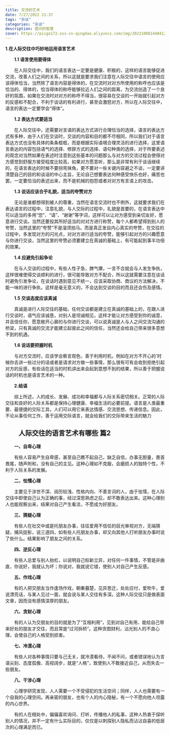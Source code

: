 ```yaml
---
title: 交流的艺术
date: 7/27/2022 21:37
tags: "杂谈"
categories: "杂谈"
description: 提问的智慧
cover: https://picgo172.oss-cn-qingdao.aliyuncs.com/img/202210081448412.png
---
```


**1.在人际交往中巧妙地运用语言艺术**

　　**1.1 语言使用要得体**

　　在人际交往中，我们的语言表达一定要是健康、积极的，这样的语言能够促进交流，改善人们之间的关系，所以这就是要求我们注意在人际交往中语言的使用应该得体恰当，当然除了语言内容是得体的，在交流时对对方所使用的称呼也应该是恰当的、得体的，恰当得体的称呼能够拉近人们之间的距离，为交流创造了一个良好的氛围，如果在交流时对对方的称呼不得当，很容易在交谈的一开始就引起对方的反感和不配合，不利于谈话的有利进行，甚至会激怒对方，所以在人际交往中，语言的表达一定要学会“得体”。

　　**1.2 表达方式要适当**

　　在人际交往中，还需要对言语的表达方式进行合理恰当的选择，语言的表达方式有多种，由于人们在交谈时，交谈的内容和目的都不尽相同，所以我们对于语言表达方式也没有具体的条条框框，而是根据实际语境合理灵活的进行选择，这里语言表达的内容包括语气的选择、修辞方式的选择、语句种类的选择，对于所要表述的观念对当然如果在表述时注意到这些基本的问题那么与对方的交流过程会使得对方感觉到舒服方接受程度比较高，如果对方愿意听，那么是非常有利于谈话继续的，在语言表达的时候不要拐弯抹角，更不要对一些关键内容避之不谈，一定要讲清楚自己的目的和谈话的中心主旨，无论自己想要表达何种感受快乐也好，痛苦也罢，一定要恰当的表述出来，而不是机械的抱怨或者对对方有言语上的攻击。

　　**1.3 说话应该合乎礼貌，适当的夸赞对方**

　　无论是谁都想得到被人的尊重，当然在语言交流时也不例外，这就要求我们在表达语言的过程中，注意礼貌，与人交际的过程中，礼貌是首要的，在语言表达中可以适当的多用“您”、“请”、“谢谢”等字词，这样可以让对方感受到亲切友好，愿意进行交谈。当然还要投其所好适当的对对方进行称赞，每个人都希望得到别人的夸赞，当然这里的“夸赞”不是溜须拍马。而是真正发自内心真实的夸赞，在交往的过程中，多发现对方的闪光点，对对方进行适当的夸赞，能够引起对方的兴趣愿意与你进行交谈，当然这里的夸赞必须要建立在真诚的基础上，有可能起到事半功倍的效果。

　　**1.4 应避免引起争论**

　　在与人交谈的过程中，有些人性子急，脾气爆，一言不合就会与人发生争执，这样很难使得交谈顺利的进行，很可能导致对方不配合，所以这就需要注意在谈话时避免引发争论，在谈话时遇到意见不统一，应该采取协商、商议的方法解决，不能一味的进行争执，这样是毫无意义的，不会达到交谈的目的而且还会伤及感情。

　　**1.5 交谈态度应该真诚**

　　真诚是进行人际交往的基础，任何交谈都是建立在真诚的基础上的，在跟人进行交谈时，语气应该诚恳，对别人是坦诚相见，这样才能让对方感受到你的诚意，并且信任你，愿意敞开心扉的与你进行交谈，可以说真诚是人与人之间交流沟通的桥梁，只有真诚的交流才能建立起彼此之间的信任，当然还会给自己带来很多意想不到的机遇。

　　**1.6 说话要把握时机**

　　与对方交流时，应该学会察言观色，善于利用时机，例如在对方不开心的'时候你去讲一些过分的话或者是请求对方做一些事情，那么很有可有会收到拒绝引起对方的反感，有些话在适当的时机讲出来会起到意想不到的结果，所以善于把握说话的时机也是语言艺术的一种。

　　**2.结语**

　　综上所述，人的成长、发展、成功和幸福都与人际关系密切相关。正常的人际交往和良好的人际关系都是保持心理健康、幸福生活的必要前提。语言是人类最重要、最便捷的交际工具，人们可以用它来表达情感、交流思想、传递信息。因此，不论从事任何工作，善于运用交际语言，就会给我们的交际带来生活的魅力

## 　　人际交往的语言艺术有哪些 篇2

　　**一、自卑心理**

　　有些人容易产生自卑感，甚至自己瞧不起自己，缺乏自信，办事无胆量，畏首畏尾，随声附和，没有自己的主见。这种心理如不克服，会磨损人的独特个性，不利于人际关系的发展。

　　**二、怯懦心理**

　　主要见于涉世不深、阅历较浅、性格内向、不善言词的人，由于怯懦，在人际交往中即使自己认为正确的事，经过深思熟虑之后，却不敢表达出来。这种心理别人也能观察出来，结果对自己产生看法，不愿成为好朋友。

　　**三、猜疑心理**

　　有些人在社交中或是托朋友办事，往往爱用不信任的目光审视对方，无端猜疑，捕风捉影，说三道四，如有些人托朋友办事，却又向其他人打听朋友办事时说了些什么。结果影响了朋友之间的关系。

　　**四、逆反心理**

　　有些人总爱与别人抬杠，以说明自己标新立异，对任何一件事情，不管是非曲直，你说好，我就认为坏；你说对，我就说它错，使别人对自己产生反感。

　　**五、作戏心理**

　　有的人把交朋友当作逢场作戏，朝秦暮楚，见异思迁，处处应付，爱吹牛，爱说漂亮话，与某人见过一面，就会说与某人交往有多深。这种人际交往只是做表面文章，因而没有感情深厚的朋友。

　　**六、贪财心理**

　　有的人认为交朋友的目的就是为了“互相利用”，见到对自己有用、能给自己带来好处的朋友才交往，而且常是“过河拆桥”。这种贪图财利，沾光别人的不良心理，会使自己的人格受到损害。

　　**七、冷漠心理**

　　有些人对各种事情只要与己无关，就冷漠看待，不闻不问，或者错误地认为言语尖刻、态度孤傲、高视阔步，就是“人格”，致使别人不敢接近自己，从而失去一些朋友。

　　**八、干涉心理**

　　心理学研究发现，人人需要一个不受侵犯的生活空间；同样，人人也需要有一个自我的心理空间。再亲密的朋友，也有个人的内心隐秘，有一个不愿向他人坦露的内心世界。

　　有的人在相处中，偏偏喜欢询问、打听，传播他人的私事，这种人热衷于探听别人的情况，并不一定有什么实际目的，仅仅是以刺探别人隐私而沾沾自喜的低层次的心理满足而已。